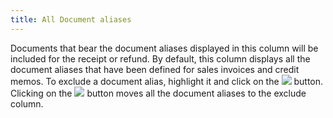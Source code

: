 ```yaml
---
title: All Document aliases
---
```



Documents that bear the document aliases displayed in this column will be included for the receipt or refund. By default, this column displays all the document aliases that have been defined for sales invoices and credit memos. To exclude a document alias, highlight it and click on the ![]({{site.acc_baseurl}}/img/act_exclude.gif) button. Clicking on the ![]({{site.acc_baseurl}}/img/act_exclude_all.gif) button moves all the document aliases to the exclude column.
